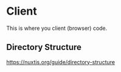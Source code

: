 # Client

This is where you client (browser) code.

## Directory Structure

https://nuxtjs.org/guide/directory-structure